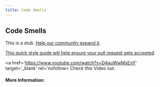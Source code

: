 ```yaml
---
title: Code Smells
---
```

## Code Smells

This is a stub. <a href='https://github.com/freecodecamp/guides/tree/master/src/pages/agile/code-smells/index.md' target='_blank' rel='nofollow'>Help our community expand it</a>.

<a href='https://github.com/freecodecamp/guides/blob/master/README.md' target='_blank' rel='nofollow'>This quick style guide will help ensure your pull request gets accepted</a>.

<!-- The article goes here, in GitHub-flavored Markdown. Feel free to add YouTube videos, images, and CodePen/JSBin embeds  -->
<a href='https://www.youtube.com/watch?v=D4auWwMsEnY' target='_blank' rel='nofollow> Check this Video out. 

#### More Information:
<!-- Please add any articles you think might be helpful to read before writing the article -->


